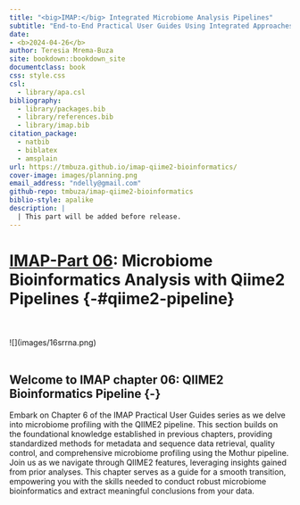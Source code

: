 ```yaml
--- 
title: "<big>IMAP:</big> Integrated Microbiome Analysis Pipelines"
subtitle: "End-to-End Practical User Guides Using Integrated Approaches"
date:
- <b>2024-04-26</b>
author: Teresia Mrema-Buza
site: bookdown::bookdown_site
documentclass: book
css: style.css
csl: 
  - library/apa.csl
bibliography:
  - library/packages.bib
  - library/references.bib
  - library/imap.bib
citation_package:
  - natbib
  - biblatex
  - amsplain
url: https://tmbuza.github.io/imap-qiime2-bioinformatics/
cover-image: images/planning.png
email_address: "ndelly@gmail.com"
github-repo: tmbuza/imap-qiime2-bioinformatics
biblio-style: apalike
description: |
  | This part will be added before release.
---
```





<!-- # Google fonts -->
<link rel="preconnect" href="https://fonts.googleapis.com">
<link rel="preconnect" href="https://fonts.gstatic.com" crossorigin>
<link href="https://fonts.googleapis.com/css2?family=Anton" rel="stylesheet">
<link href="https://fonts.googleapis.com/css2?family=Roboto:wght@100;300;400;500;700,900&display=swap" rel="stylesheet">
<link href="https://fonts.googleapis.com/css2?family=Oswald:wght@300;400;700&display=swap" rel="stylesheet">
<link href="https://fonts.googleapis.com/css2?family=Merriweather:wght@300;400;700&display=swap" rel="stylesheet">
<link href="https://fonts.googleapis.com/css2?family=Montserrat:wght@100;200;300;400;700&display=swap" rel="stylesheet">

<!-- # CSS -->
<link rel="stylesheet" href="https://cdnjs.cloudflare.com/ajax/libs/font-awesome/5.15.3/css/all.min.css">
<link rel="stylesheet" href="https://cdnjs.cloudflare.com/ajax/libs/animate.css/4.1.1/animate.min.css">


# <u>IMAP-Part 06</u>: Microbiome Bioinformatics Analysis with Qiime2 Pipelines {-#qiime2-pipeline}

<br>
<br>
![](images/16srrna.png)
<br>
<br>

## Welcome to IMAP chapter 06: QIIME2 Bioinformatics Pipeline {-}

Embark on Chapter 6 of the IMAP Practical User Guides series as we delve into microbiome profiling with the QIIME2 pipeline. This section builds on the foundational knowledge established in previous chapters, providing standardized methods for metadata and sequence data retrieval, quality control, and comprehensive microbiome profiling using the Mothur pipeline. Join us as we navigate through QIIME2 features, leveraging insights gained from prior analyses. This chapter serves as a guide for a smooth transition, empowering you with the skills needed to conduct robust microbiome bioinformatics and extract meaningful conclusions from your data.

